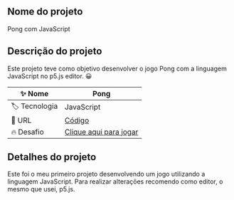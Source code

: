 ## Nome do projeto
Pong com JavaScript 

## Descrição do projeto
Este projeto teve como objetivo desenvolver o jogo Pong com a linguagem JavaScript no p5.js editor. 😀


| :sparkles: Nome  | **Pong**
| ----------  | --- |
| :label: Tecnologia | JavaScript
| :rocket: URL       | [Código](https://github.com/adrianycmc/pongComJS)
| :fire: Desafio     | [Clique aqui para jogar](https://editor.p5js.org/adrianycmc/full/rheqsYKl6)


## Detalhes do projeto

Este foi o meu primeiro projeto desenvolvendo um jogo utilizando a linguagem JavaScript.
Para realizar alterações recomendo como editor, o mesmo que usei, p5.js.
